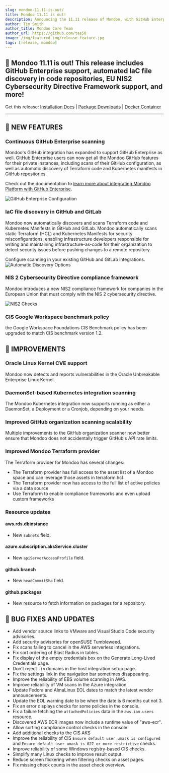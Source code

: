 ```yaml
---
slug: mondoo-11.11-is-out/
title: Mondoo 11.11 is out!
description: Announcing the 11.11 release of Mondoo, with GitHub Enterprise support, automated IaC file discovery in code repositories, EU NIS2 Cybersecurity Directive Framework support, and more!
author: Tim Smith
author_title: Mondoo Core Team
author_url: https://github.com/tas50
image: /img/featured_img/release-feature.jpg
tags: [release, mondoo]
---
```


## 🥳 Mondoo 11.11 is out! This release includes GitHub Enterprise support, automated IaC file discovery in code repositories, EU NIS2 Cybersecurity Directive Framework support, and more!

Get this release: [Installation Docs](https://mondoo.com/docs/cnspec/) | [Package Downloads](https://releases.mondoo.com/cnspec/) | [Docker Container](https://hub.docker.com/r/mondoo/cnspec)

---

## 🎉 NEW FEATURES

### Continuous GitHub Enterprise scanning

Mondoo's GitHub integration has expanded to support GitHub Enterprise as well. GitHub Enterprise users can now get all the Mondoo GitHub features for their private instances, including scans of their GitHub configuration, as well as automatic discovery of Terraform code and Kubernetes manifests in GitHub repositories.

Check out the documentation to [learn more about integrating Mondoo Platform with GitHub Enterprise](https://mondoo.com/docs/platform/infra/saas/github/).

![GitHub Enterprise Configuration](/img/releases/2024-07-02-mondoo-11.11-is-out/gh-top.png)

### IaC file discovery in GitHub and GitLab

Mondoo now automatically discovers and scans Terraform code and Kubernetes Manifests in GitHub and GitLab. Mondoo automatically scans static Terraform (HCL) and Kubernetes Manifests for security misconfigurations, enabling infrastructure developers responsible for writing and maintaining infrastructure-as-code for their organization to detect security issues before pushing changes to a remote repository.

Configure scanning in your existing GitHub and GitLab integrations.
![Automatic Discovery Options](/img/releases/2024-07-02-mondoo-11.11-is-out/automatic_discovery.png)

### NIS 2 Cybersecurity Directive compliance framework

Mondoo introduces a new NIS2 compliance framework for companies in the European Union that must comply with the NIS 2 cybersecurity directive.

![NIS2 Checks](/img/releases/2024-07-02-mondoo-11.11-is-out/nis-2.png)

### CIS Google Workspace benchmark policy

the Google Workspace Foundations CIS Benchmark policy has been upgraded to match CIS benchmark version 1.2.

## 🧹 IMPROVEMENTS

### Oracle Linux Kernel CVE support

Mondoo now detects and reports vulnerabilities in the Oracle Unbreakable Enterprise Linux Kernel.

### DaemonSet-based Kubernetes integration scanning

The Mondoo Kubernetes integration now supports running as either a DaemonSet, a Deployment or a Cronjob, depending on your needs.

### Improved GitHub organization scanning scalability

Multiple improvements to the GitHub organization scanner now better ensure that Mondoo does not accidentally trigger GitHub's API rate limits.

### Improved Mondoo Terraform provider

The Terraform provider for Mondoo has several changes:

- The Terraform provider has full access to the asset list of a Mondoo space and can leverage those assets in terraform hcl
- The Terraform provider now has access to the full list of active policies via a data source
- Use Terraform to enable compliance frameworks and even upload custom frameworks

### Resource updates

#### aws.rds.dbinstance

- New `subnets` field.

#### azure.subscription.aksService.cluster

- New `apiServerAccessProfile` field.

#### github.branch

- New `headCommitSha` field.

#### github.packages

- New resource to fetch information on packages for a repository.

## 🐛 BUG FIXES AND UPDATES

- Add vendor source links to VMware and Visual Studio Code security advisories.
- Add security advisories for openSUSE Tumbleweed.
- Fix scans failing to cancel in the AWS serverless integrations.
- Fix sort ordering of Blast Radius in tables.
- Fix display of the empty credentials box on the Generate Long-Lived Credentials page.
- Don't reject `.in` domains in the host integration setup page.
- Fix the settings link in the navigation bar sometimes disappearing.
- Improve the reliability of EBS volume scanning in AWS.
- Improve reliability of VM scans in the Azure integration.
- Update Fedora and AlmaLinux EOL dates to match the latest vendor announcements.
- Update the EOL warning date to be when the date is 6 months out not 3.
- Fix an error displays checks for some policies in the console.
- Fix a failure fetching the `attachedPolicies` data in the `aws.iam.users` resource.
- Discovered AWS ECR images now include a runtime value of "aws-ecr".
- Allow sorting compliance control checks in the console.
- Add additional checks to the CIS AKS
- Improve the reliability of CIS `Ensure default user umask is configured` and `Ensure default user umask is 027 or more restrictive` checks.
- Improve reliability of some Windows registry-based CIS checks.
- Simplify many Linux checks to improve result output.
- Reduce screen flickering when filtering checks on asset pages.
- Fix missing check counts in the asset check overview.
